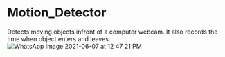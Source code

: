 # Motion_Detector
Detects moving objects infront of a computer webcam. It also records the time when object enters and leaves.
![WhatsApp Image 2021-06-07 at 12 47 21 PM](https://user-images.githubusercontent.com/68193207/120977169-a9a03900-c790-11eb-815a-4049ccaa5e4f.jpeg)
